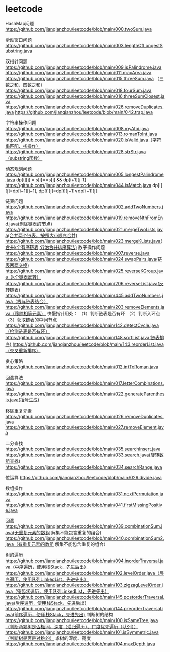 # leetcode
HashMap问题
https://github.com/jianqianzhou/leetcode/blob/main/000.twoSum.java

滑动窗口问题 
https://github.com/jianqianzhou/leetcode/blob/main/003.lengthOfLongestSubstring.java

双指针问题
https://github.com/jianqianzhou/leetcode/blob/main/009.isPalindrome.java
https://github.com/jianqianzhou/leetcode/blob/main/011.maxArea.java
https://github.com/jianqianzhou/leetcode/blob/main/015.threeSum.java （三数之和、四数之和）
https://github.com/jianqianzhou/leetcode/blob/main/018.fourSum.java
https://github.com/jianqianzhou/leetcode/blob/main/016.threeSumClosest.java
https://github.com/jianqianzhou/leetcode/blob/main/026.removeDuplicates.java
https://github.com/jianqianzhou/leetcode/blob/main/042.trap.java

字符串操作问题
https://github.com/jianqianzhou/leetcode/blob/main/008.myAtoi.java
https://github.com/jianqianzhou/leetcode/blob/main/013.romanToInt.java
https://github.com/jianqianzhou/leetcode/blob/main/020.isValid.java（字符串匹配、栈操作）
https://github.com/jianqianzhou/leetcode/blob/main/028.strStr.java（substring函数）

动态规划问题
https://github.com/jianqianzhou/leetcode/blob/main/005.longestPalindrome.java dp[i][j] = s[i]==s[j] && dp[i+1][j-1]
https://github.com/jianqianzhou/leetcode/blob/main/044.isMatch.java dp[i][j]=dp[i−1][j−1], dp[i][j]=dp[i][j−1]∨dp[i−1][j]

链表问题
https://github.com/jianqianzhou/leetcode/blob/main/002.addTwoNumbers.java
https://github.com/jianqianzhou/leetcode/blob/main/019.removeNthFromEnd.java(删除链表的节点)
https://github.com/jianqianzhou/leetcode/blob/main/021.mergeTwoLists.java(合并两个链表，按照大小顺序合并)
https://github.com/jianqianzhou/leetcode/blob/main/023.mergeKLists.java(合并k个有序链表,分治合并排序算法)
数字操作问题
https://github.com/jianqianzhou/leetcode/blob/main/007.reverse.java
https://github.com/jianqianzhou/leetcode/blob/main/024.swapPairs.java(链表两两交换)
https://github.com/jianqianzhou/leetcode/blob/main/025.reverseKGroup.java（k个链表反转）
https://github.com/jianqianzhou/leetcode/blob/main/206.reverseList.java(反转链表)
https://github.com/jianqianzhou/leetcode/blob/main/445.addTwoNumbers.java（栈与链表结合）
https://github.com/jianqianzhou/leetcode/blob/main/203.removeElements.java（移除相等元素）
快慢指针用处：
（1）判断链表是否有环
（2）判断入环点
（3）获取链表的中间节点
https://github.com/jianqianzhou/leetcode/blob/main/142.detectCycle.java（检测链表是否有环）
https://github.com/jianqianzhou/leetcode/blob/main/148.sortList.java(链表排序)
https://github.com/jianqianzhou/leetcode/blob/main/143.reorderList.java（交叉重新排序）


贪心策略
https://github.com/jianqianzhou/leetcode/blob/main/012.intToRoman.java

回溯算法
https://github.com/jianqianzhou/leetcode/blob/main/017.letterCombinations.java
https://github.com/jianqianzhou/leetcode/blob/main/022.generateParenthesis.java(括号生成)

移除重复元素
https://github.com/jianqianzhou/leetcode/blob/main/026.removeDuplicates.java
https://github.com/jianqianzhou/leetcode/blob/main/027.removeElement.java

二分查找
https://github.com/jianqianzhou/leetcode/blob/main/035.searchInsert.java
https://github.com/jianqianzhou/leetcode/blob/main/033.search.java(旋转数组查找)
https://github.com/jianqianzhou/leetcode/blob/main/034.searchRange.java

位运算
https://github.com/jianqianzhou/leetcode/blob/main/029.divide.java

数组操作
https://github.com/jianqianzhou/leetcode/blob/main/031.nextPermutation.java
https://github.com/jianqianzhou/leetcode/blob/main/041.firstMissingPositive.java

回溯
https://github.com/jianqianzhou/leetcode/blob/main/039.combinationSum.java(无重复元素的数组 解集不能包含重复的组合)
https://github.com/jianqianzhou/leetcode/blob/main/040.combinationSum2.java（有重复元素的数组 解集不能包含重复的组合）

树的遍历
https://github.com/jianqianzhou/leetcode/blob/main/094.inorderTraversal.java（中序遍历，使用栈Stack，先进后出）
https://github.com/jianqianzhou/leetcode/blob/main/102.levelOrder.java（层序遍历，使用队列LinkedList，先进先出）
https://github.com/jianqianzhou/leetcode/blob/main/103.zigzagLevelOrder.java（锯齿状遍历，使用队列LinkedList，先进先出）
https://github.com/jianqianzhou/leetcode/blob/main/145.postorderTraversal.java(后序遍历，使用栈Stack，先进后出)
https://github.com/jianqianzhou/leetcode/blob/main/144.preorderTraversal.java(前序遍历，使用栈Stack，先进先出)
判断树的结构
https://github.com/jianqianzhou/leetcode/blob/main/100.isSameTree.java（判断两颗树是否相同，深度（递归遍历）、广度优先遍历（队列））
https://github.com/jianqianzhou/leetcode/blob/main/101.isSymmetric.java（判断树是否是对称的）
求树的深度、高度
https://github.com/jianqianzhou/leetcode/blob/main/104.maxDepth.java

